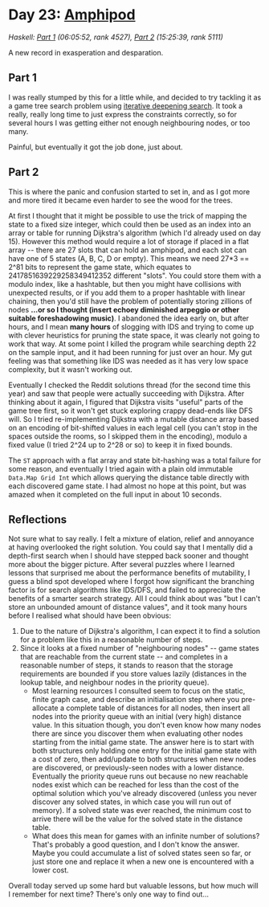 # Day 23: [Amphipod](https://adventofcode.com/2021/day/23)
*Haskell: [Part 1](https://github.com/DestyNova/advent_of_code_2021/blob/main/day23/Part1.hs) (06:05:52, rank 4527), [Part 2](https://github.com/DestyNova/advent_of_code_2021/blob/main/day23/Part2.hs) (15:25:39, rank 5111)*

A new record in exasperation and desparation.

## Part 1

I was really stumped by this for a little while, and decided to try tackling it as a game tree search problem using [iterative deepening search](https://en.wikipedia.org/wiki/Iterative_deepening_depth-first_search). It took a really, really long time to just express the constraints correctly, so for several hours I was getting either not enough neighbouring nodes, or too many.

Painful, but eventually it got the job done, just about.

## Part 2

This is where the panic and confusion started to set in, and as I got more and more tired it became even harder to see the wood for the trees.

At first I thought that it might be possible to use the trick of mapping the state to a fixed size integer, which could then be used as an index into an array or table for running Dijkstra's algorithm (which I'd already used on day 15). However this method would require a lot of storage if placed in a flat array -- there are 27 slots that can hold an amphipod, and each slot can have one of 5 states (A, B, C, D or empty). This means we need 27*3 == 2^81 bits to represent the game state, which equates to 2417851639229258349412352 different "slots". You could store them with a modulo index, like a hashtable, but then you might have collisions with unexpected results, or if you add them to a proper hashtable with linear chaining, then you'd still have the problem of potentially storing zillions of nodes __...or so I thought (insert echoey diminished arpeggio or other suitable foreshadowing music)__. I abandoned the idea early on, but after hours, and I mean __many hours__ of slogging with IDS and trying to come up with clever heuristics for pruning the state space, it was clearly not going to work that way. At some point I killed the program while searching depth 22 on the sample input, and it had been running for just over an hour. My gut feeling was that something like IDS was needed as it has very low space complexity, but it wasn't working out.

Eventually I checked the Reddit solutions thread (for the second time this year) and saw that people were actually succeeding with Dijkstra. After thinking about it again, I figured that Dijkstra visits "useful" parts of the game tree first, so it won't get stuck exploring crappy dead-ends like DFS will. So I tried re-implementing Dijkstra with a mutable distance array based on an encoding of bit-shifted values in each legal cell (you can't stop in the spaces outside the rooms, so I skipped them in the encoding), modulo a fixed value (I tried 2^24 up to 2^28 or so) to keep it in fixed bounds.

The `ST` approach with a flat array and state bit-hashing was a total failure for some reason, and eventually I tried again with a plain old immutable `Data.Map Grid Int` which allows querying the distance table directly with each discovered game state. I had almost no hope at this point, but was amazed when it completed on the full input in about 10 seconds.

## Reflections

Not sure what to say really. I felt a mixture of elation, relief and annoyance at having overlooked the right solution. You could say that I mentally did a depth-first search when I should have stepped back sooner and thought more about the bigger picture. After several puzzles where I learned lessons that surprised me about the performance benefits of mutability, I guess a blind spot developed where I forgot how significant the branching factor is for search algorithms like IDS/DFS, and failed to appreciate the benefits of a smarter search strategy. All I could think about was "but I can't store an unbounded amount of distance values", and it took many hours before I realised what should have been obvious:

1. Due to the nature of Dijkstra's algorithm, I can expect it to find a solution for a problem like this in a reasonable number of steps.
2. Since it looks at a fixed number of "neighbouring nodes" -- game states that are reachable from the current state -- and completes in a reasonable number of steps, it stands to reason that the storage requirements are bounded if you store values lazily (distances in the lookup table, and neighbour nodes in the priority queue).
    * Most learning resources I consulted seem to focus on the static, finite graph case, and describe an initialisation step where you pre-allocate a complete table of distances for all nodes, then insert all nodes into the priority queue with an initial (very high) distance value. In this situation though, you don't even know how many nodes there are since you discover them when evaluating other nodes starting from the initial game state. The answer here is to start with both structures only holding one entry for the initial game state with a cost of zero, then add/update to both structures when new nodes are discovered, or previously-seen nodes with a lower distance. Eventually the priority queue runs out because no new reachable nodes exist which can be reached for less than the cost of the optimal solution which you've already discovered (unless you never discover any solved states, in which case you will run out of memory). If a solved state was ever reached, the minimum cost to arrive there will be the value for the solved state in the distance table.
    * What does this mean for games with an infinite number of solutions? That's probably a good question, and I don't know the answer. Maybe you could accumulate a list of solved states seen so far, or just store one and replace it when a new one is encountered with a lower cost.

Overall today served up some hard but valuable lessons, but how much will I remember for next time? There's only one way to find out...

